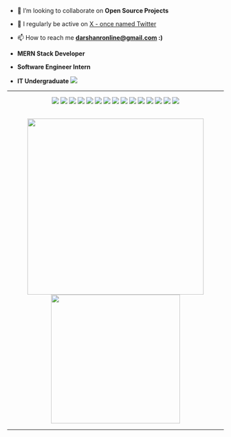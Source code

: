 

<!-- 🔭 I’m currently working on [github webpage - lookOver] - https://rdarshan927.github.io/SLIITOpenSource/-->

<!-- 🌱 I’m currently learning **Data Structures, Reactjs**-->

- 👯 I’m looking to collaborate on **Open Source Projects**

<!-- 👨‍💻 All of my projects are available at [peterkimanzi](https://peterkimanzi.netlify.app/)-->

- 📝 I regularly be active on [X - once named Twitter](https://twitter.com/RDarshan927)

<!--- 💬 Ask me about ** Laravel, Vue, APIs, PHP, Strapi,SEO **-->

- 📫 How to reach me **darshanronline@gmail.com :)**

- **MERN Stack Developer**
- **Software Engineer Intern**
- **IT Undergraduate**
  [![](https://visitcount.itsvg.in/api?id=rdarshan927&icon=0&color=0)](https://rdarshan927.github.io/)


---


<div align="center">

  <img src = "https://img.shields.io/badge/c-000000.svg?style=for-the-badge&logo=c&logoColor=white" >
  <img src = "https://img.shields.io/badge/c++-000000.svg?style=for-the-badge&logo=c++%2B%2B&logoColor=white" >
  <img src = "https://img.shields.io/badge/python-000000?style=for-the-badge&logo=python&logoColor=white" >
  <img src = "https://img.shields.io/badge/java-000000.svg?style=for-the-badge&logo=java&logoColor=white" >
  <img src = "https://img.shields.io/badge/javascript-000000.svg?style=for-the-badge&logo=javascript&logoColor=white" >
  <img src = "https://img.shields.io/badge/php-000000.svg?style=for-the-badge&logo=php&logoColor=white" >
  <img src = "https://img.shields.io/badge/html5-000000.svg?style=for-the-badge&logo=html5%2B%2B&logoColor=white" >
  <img src = "https://img.shields.io/badge/css3-000000?style=for-the-badge&logo=css3&logoColor=white" >
  <img src = "https://img.shields.io/badge/kotlin-000000.svg?style=for-the-badge&logo=kotlin&logoColor=white" >
  <img src = "https://img.shields.io/badge/react-000000.svg?style=for-the-badge&logo=react&logoColor=white" >
  <img src = "https://img.shields.io/badge/mysql-000000.svg?style=for-the-badge&logo=mysql&logoColor=white" >
  <img src = "https://img.shields.io/badge/mangodb-000000.svg?style=for-the-badge&logo=mangodb%2B%2B&logoColor=white" >
  <img src = "https://img.shields.io/badge/figma-000000?style=for-the-badge&logo=figma&logoColor=white" >
  <img src = "https://img.shields.io/badge/docker-000000.svg?style=for-the-badge&logo=docker&logoColor=white" >
  <img src = "https://img.shields.io/badge/linux-000000.svg?style=for-the-badge&logo=linux&logoColor=white" >
  
</div>

<br>

<p align = "center">
  
  <img src = "https://github-readme-streak-stats.herokuapp.com/?user=rdarshan927&theme=chartreuse-dark&hide_border=true" width = 410>
  <img src = "https://github-readme-stats.vercel.app/api/top-langs/?username=rdarshan927&langs_count=10&bg_color=000000&title_color=ffffff&text_color=ffffff&icon_color=ff0000&compact&hide_border=true&layout=compact" width=300>

</p>

---

<!--![](https://github-profile-trophy.vercel.app/?username=rdarshan927&theme=discord&no-frame=true&no-bg=true&margin-w=1)--

---


  ## 💰You can help me by Donating
  [![BuyMeACoffee](https://img.shields.io/badge/Buy%20Me%20a%20Coffee-ffdd00?style=for-the-badge&logo=buy-me-a-coffee&logoColor=black)](https://buymeacoffee.com/rdarshan927) [![PayPal](https://img.shields.io/badge/PayPal-00457C?style=for-the-badge&logo=paypal&logoColor=white)](https://paypal.me/rdarshan927) [![Patreon](https://img.shields.io/badge/Patreon-F96854?style=for-the-badge&logo=patreon&logoColor=white)](https://patreon.com/rdarshan927) [![Ko-Fi](https://img.shields.io/badge/Ko--fi-F16061?style=for-the-badge&logo=ko-fi&logoColor=white)](https://ko-fi.com/rdarshan927) 


<!--img align="right" alt="Coder GIF" height=170 width=250 src="https://cdn.dribbble.com/users/730703/screenshots/6581243/avento.gif" />
<img align="right" alt="Coder GIF" width=35% src="https://blogger.googleusercontent.com/img/b/R29vZ2xl/AVvXsEhVPZuj_11cG9howtp5uj68wJISI6DiWi71ea3QFzjcFnwTmISjtTIbhKCpX_oABXPUFjL5iuAt7l78uJzekQMklNS53H7H93PjHHjQQrSm_uwNgGTr8l_StZ6uO5kThFf3rq8ekuek-MGtq0t2FJVdRIUqO3U4VlWnXwmArzsVKNmILnpQbW2TNXfGuJ8/s320/darshanr.gif" />
<!--img align="left" alt="Coder GIF" height=194 width=280  src="https://i.pinimg.com/originals/e4/26/70/e426702edf874b181aced1e2fa5c6cde.gif" />


